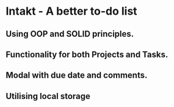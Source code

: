 # Intakt - A better to-do list


## Using OOP and SOLID principles.

## Functionality for both Projects and Tasks.
## Modal with due date and comments.
## Utilising local storage
